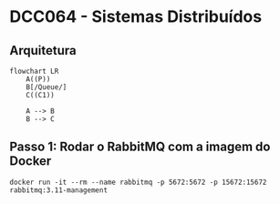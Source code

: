 # DCC064 - Sistemas Distribuídos

## Arquitetura

```
flowchart LR
    A((P))
    B[/Queue/]
    C((C1))

    A --> B
    B --> C
```

## Passo 1: Rodar o RabbitMQ com a imagem do Docker

```
docker run -it --rm --name rabbitmq -p 5672:5672 -p 15672:15672 rabbitmq:3.11-management
```
